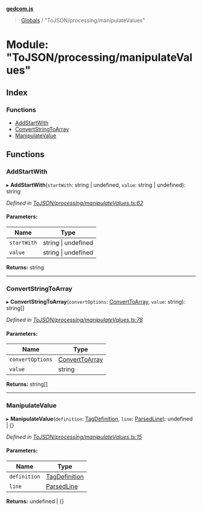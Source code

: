 **[gedcom.js](../README.md)**

> [Globals](../globals.md) / "ToJSON/processing/manipulateValues"

# Module: "ToJSON/processing/manipulateValues"

## Index

### Functions

* [AddStartWith](_tojson_processing_manipulatevalues_.md#addstartwith)
* [ConvertStringToArray](_tojson_processing_manipulatevalues_.md#convertstringtoarray)
* [ManipulateValue](_tojson_processing_manipulatevalues_.md#manipulatevalue)

## Functions

### AddStartWith

▸ **AddStartWith**(`startWith`: string \| undefined, `value`: string \| undefined): string

*Defined in [ToJSON/processing/manipulateValues.ts:62](https://github.com/Jisco/gedcom.js/blob/af9d585/src/ToJSON/processing/manipulateValues.ts#L62)*

#### Parameters:

Name | Type |
------ | ------ |
`startWith` | string \| undefined |
`value` | string \| undefined |

**Returns:** string

___

### ConvertStringToArray

▸ **ConvertStringToArray**(`convertOptions`: [ConvertToArray](../classes/_tojson_models_converter_converttoarray_.converttoarray.md), `value`: string): string[]

*Defined in [ToJSON/processing/manipulateValues.ts:78](https://github.com/Jisco/gedcom.js/blob/af9d585/src/ToJSON/processing/manipulateValues.ts#L78)*

#### Parameters:

Name | Type |
------ | ------ |
`convertOptions` | [ConvertToArray](../classes/_tojson_models_converter_converttoarray_.converttoarray.md) |
`value` | string |

**Returns:** string[]

___

### ManipulateValue

▸ **ManipulateValue**(`definition`: [TagDefinition](../classes/_tojson_models_tagdefinition_.tagdefinition.md), `line`: [ParsedLine](../classes/_tojson_models_parsedline_.parsedline.md)): undefined \| {}

*Defined in [ToJSON/processing/manipulateValues.ts:15](https://github.com/Jisco/gedcom.js/blob/af9d585/src/ToJSON/processing/manipulateValues.ts#L15)*

#### Parameters:

Name | Type |
------ | ------ |
`definition` | [TagDefinition](../classes/_tojson_models_tagdefinition_.tagdefinition.md) |
`line` | [ParsedLine](../classes/_tojson_models_parsedline_.parsedline.md) |

**Returns:** undefined \| {}

